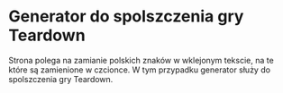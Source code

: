 # Generator do spolszczenia gry Teardown
Strona polega na zamianie polskich znaków w wklejonym tekscie, na te które są zamienione w czcionce.
W tym przypadku generator służy do spolszczenia gry Teardown.
